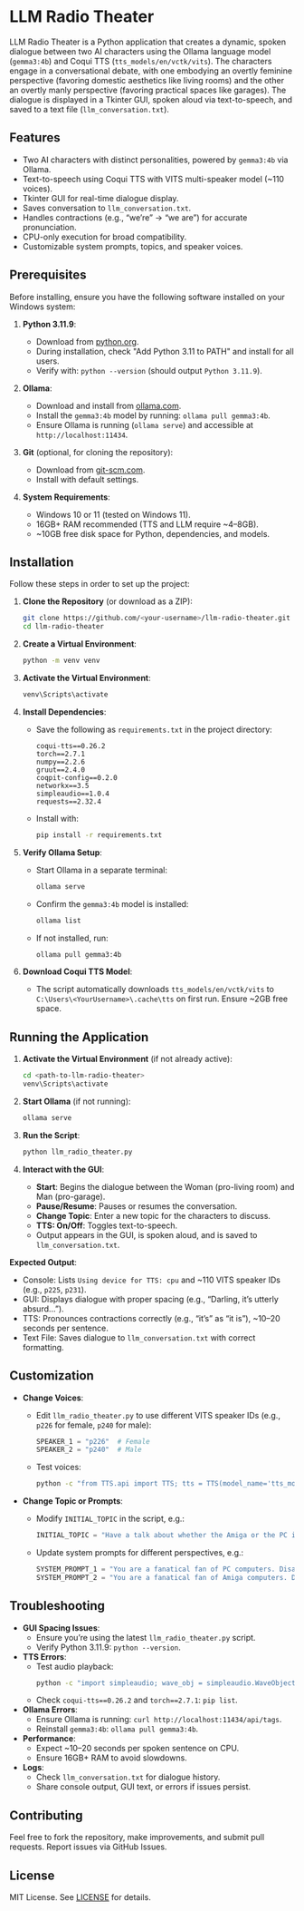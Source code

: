 # LLM Radio Theater

LLM Radio Theater is a Python application that creates a dynamic, spoken dialogue between two AI characters using the Ollama language model (`gemma3:4b`) and Coqui TTS (`tts_models/en/vctk/vits`). The characters engage in a conversational debate, with one embodying an overtly feminine perspective (favoring domestic aesthetics like living rooms) and the other an overtly manly perspective (favoring practical spaces like garages). The dialogue is displayed in a Tkinter GUI, spoken aloud via text-to-speech, and saved to a text file (`llm_conversation.txt`).

## Features
- Two AI characters with distinct personalities, powered by `gemma3:4b` via Ollama.
- Text-to-speech using Coqui TTS with VITS multi-speaker model (~110 voices).
- Tkinter GUI for real-time dialogue display.
- Saves conversation to `llm_conversation.txt`.
- Handles contractions (e.g., “we’re” → “we are”) for accurate pronunciation.
- CPU-only execution for broad compatibility.
- Customizable system prompts, topics, and speaker voices.

## Prerequisites
Before installing, ensure you have the following software installed on your Windows system:

1. **Python 3.11.9**:
   - Download from [python.org](https://www.python.org/downloads/release/python-3119/).
   - During installation, check "Add Python 3.11 to PATH" and install for all users.
   - Verify with: `python --version` (should output `Python 3.11.9`).

2. **Ollama**:
   - Download and install from [ollama.com](https://ollama.com/download).
   - Install the `gemma3:4b` model by running: `ollama pull gemma3:4b`.
   - Ensure Ollama is running (`ollama serve`) and accessible at `http://localhost:11434`.

3. **Git** (optional, for cloning the repository):
   - Download from [git-scm.com](https://git-scm.com/download/win).
   - Install with default settings.

4. **System Requirements**:
   - Windows 10 or 11 (tested on Windows 11).
   - 16GB+ RAM recommended (TTS and LLM require ~4–8GB).
   - ~10GB free disk space for Python, dependencies, and models.

## Installation
Follow these steps in order to set up the project:

1. **Clone the Repository** (or download as a ZIP):
   ```bash
   git clone https://github.com/<your-username>/llm-radio-theater.git
   cd llm-radio-theater
   ```

2. **Create a Virtual Environment**:
   ```bash
   python -m venv venv
   ```

3. **Activate the Virtual Environment**:
   ```bash
   venv\Scripts\activate
   ```

4. **Install Dependencies**:
   - Save the following as `requirements.txt` in the project directory:
     ```
     coqui-tts==0.26.2
     torch==2.7.1
     numpy==2.2.6
     gruut==2.4.0
     coqpit-config==0.2.0
     networkx==3.5
     simpleaudio==1.0.4
     requests==2.32.4
     ```
   - Install with:
     ```bash
     pip install -r requirements.txt
     ```

5. **Verify Ollama Setup**:
   - Start Ollama in a separate terminal:
     ```bash
     ollama serve
     ```
   - Confirm the `gemma3:4b` model is installed:
     ```bash
     ollama list
     ```
   - If not installed, run:
     ```bash
     ollama pull gemma3:4b
     ```

6. **Download Coqui TTS Model**:
   - The script automatically downloads `tts_models/en/vctk/vits` to `C:\Users\<YourUsername>\.cache\tts` on first run. Ensure ~2GB free space.

## Running the Application
1. **Activate the Virtual Environment** (if not already active):
   ```bash
   cd <path-to-llm-radio-theater>
   venv\Scripts\activate
   ```

2. **Start Ollama** (if not running):
   ```bash
   ollama serve
   ```

3. **Run the Script**:
   ```bash
   python llm_radio_theater.py
   ```

4. **Interact with the GUI**:
   - **Start**: Begins the dialogue between the Woman (pro-living room) and Man (pro-garage).
   - **Pause/Resume**: Pauses or resumes the conversation.
   - **Change Topic**: Enter a new topic for the characters to discuss.
   - **TTS: On/Off**: Toggles text-to-speech.
   - Output appears in the GUI, is spoken aloud, and is saved to `llm_conversation.txt`.

**Expected Output**:
- Console: Lists `Using device for TTS: cpu` and ~110 VITS speaker IDs (e.g., `p225`, `p231`).
- GUI: Displays dialogue with proper spacing (e.g., “Darling, it’s utterly absurd…”).
- TTS: Pronounces contractions correctly (e.g., “it’s” as “it is”), ~10–20 seconds per sentence.
- Text File: Saves dialogue to `llm_conversation.txt` with correct formatting.

## Customization
- **Change Voices**:
  - Edit `llm_radio_theater.py` to use different VITS speaker IDs (e.g., `p226` for female, `p240` for male):
    ```python
    SPEAKER_1 = "p226"  # Female
    SPEAKER_2 = "p240"  # Male
    ```
  - Test voices:
    ```bash
    python -c "from TTS.api import TTS; tts = TTS(model_name='tts_models/en/vctk/vits').to('cpu'); tts.tts_to_file(text='This is a test.', speaker='p226', file_path='test_p226.wav')"
    ```

- **Change Topic or Prompts**:
  - Modify `INITIAL_TOPIC` in the script, e.g.:
    ```python
    INITIAL_TOPIC = "Have a talk about whether the Amiga or the PC is a better computer."
    ```
  - Update system prompts for different perspectives, e.g.:
    ```python
    SYSTEM_PROMPT_1 = "You are a fanatical fan of PC computers. Disagree with pro-Amiga opinions. Speak concisely."
    SYSTEM_PROMPT_2 = "You are a fanatical fan of Amiga computers. Disagree with pro-PC opinions. Speak concisely."
    ```

## Troubleshooting
- **GUI Spacing Issues**:
  - Ensure you’re using the latest `llm_radio_theater.py` script.
  - Verify Python 3.11.9: `python --version`.
- **TTS Errors**:
  - Test audio playback:
    ```bash
    python -c "import simpleaudio; wave_obj = simpleaudio.WaveObject.from_wave_file('output.wav'); play_obj = wave_obj.play(); play_obj.wait_done()"
    ```
  - Check `coqui-tts==0.26.2` and `torch==2.7.1`: `pip list`.
- **Ollama Errors**:
  - Ensure Ollama is running: `curl http://localhost:11434/api/tags`.
  - Reinstall `gemma3:4b`: `ollama pull gemma3:4b`.
- **Performance**:
  - Expect ~10–20 seconds per spoken sentence on CPU.
  - Ensure 16GB+ RAM to avoid slowdowns.
- **Logs**:
  - Check `llm_conversation.txt` for dialogue history.
  - Share console output, GUI text, or errors if issues persist.

## Contributing
Feel free to fork the repository, make improvements, and submit pull requests. Report issues via GitHub Issues.

## License
MIT License. See [LICENSE](LICENSE) for details.